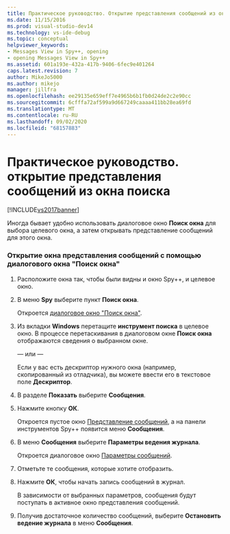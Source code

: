 ```yaml
---
title: Практическое руководство. Открытие представления сообщений из окна поиска | Документация Майкрософт
ms.date: 11/15/2016
ms.prod: visual-studio-dev14
ms.technology: vs-ide-debug
ms.topic: conceptual
helpviewer_keywords:
- Messages View in Spy++, opening
- opening Messages View in Spy++
ms.assetid: 601a193e-432a-417b-9406-6fec9e401264
caps.latest.revision: 7
author: MikeJo5000
ms.author: mikejo
manager: jillfra
ms.openlocfilehash: ee29135e659eff7e4965b6b1fb0d24de2c2e90cc
ms.sourcegitcommit: 6cfffa72af599a9d667249caaaa411bb28ea69fd
ms.translationtype: MT
ms.contentlocale: ru-RU
ms.lasthandoff: 09/02/2020
ms.locfileid: "68157883"
---
```

# <a name="how-to-open-messages-view-from-find-window"></a>Практическое руководство. открытие представления сообщений из окна поиска
[!INCLUDE[vs2017banner](../includes/vs2017banner.md)]

Иногда бывает удобно использовать диалоговое окно **Поиск окна** для выбора целевого окна, а затем открывать представление сообщений для этого окна.  
  
### <a name="to-open-a-messages-view-window-using-the-find-window-dialog-box"></a>Открытие окна представления сообщений с помощью диалогового окна "Поиск окна"  
  
1. Расположите окна так, чтобы были видны и окно Spy++, и целевое окно.  
  
2. В меню **Spy** выберите пункт **Поиск окна**.  
  
     Откроется [диалоговое окно "Поиск окна"](../debugger/find-window-dialog-box.md).  
  
3. Из вкладки **Windows** перетащите **инструмент поиска** в целевое окно. В процессе перетаскивания в диалоговом окне **Поиск окна** отображаются сведения о выбранном окне.  
  
     — или —  
  
     Если у вас есть дескриптор нужного окна (например, скопированный из отладчика), вы можете ввести его в текстовое поле **Дескриптор**.  
  
4. В разделе **Показать** выберите **Сообщения**.  
  
5. Нажмите кнопку **ОК**.  
  
     Откроется пустое окно [Представление сообщений](../debugger/messages-view.md), а на панели инструментов Spy++ появится меню **Сообщения**.  
  
6. В меню **Сообщения** выберите **Параметры ведения журнала**.  
  
     Откроется диалоговое окно [Параметры сообщений](../debugger/message-options-dialog-box.md).  
  
7. Отметьте те сообщения, которые хотите отобразить.  
  
8. Нажмите **ОК**, чтобы начать запись сообщений в журнал.  
  
     В зависимости от выбранных параметров, сообщения будут поступать в активное окно представления сообщений.  
  
9. Получив достаточное количество сообщений, выберите **Остановить ведение журнала** в меню **Сообщения**.
